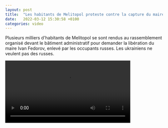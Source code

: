 ```yaml
---
layout: post
title:  "Les habitants de Melitopol proteste contre la capture du maire"
date:   2022-03-12 15:30:58 +0100
categories: video
---
```


Plusieurs milliers d'habitants de Melitopol se sont rendus au rassemblement organisé devant le bâtiment administratif pour demander la libération du maire Ivan Fedorov, enlevé par les occupants russes. Les ukrainiens ne veulent pas des russes.

<video controls width="400">
    <source src="{{ site.baseurl }}/assets/videos/3.webm"
            type="video/webm">
    <source src="{{ site.baseurl }}/assets/videos/3.mp4"
            type="video/mp4">
    Sorry, your browser doesn't support embedded videos.
</video>

